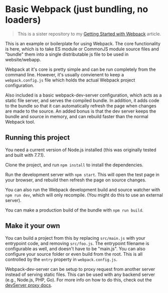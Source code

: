 # Basic Webpack (just bundling, no loaders)

>This is a sister repository to my [Getting Started with Webpack](https://samuelscheiderich.com/2017/04/08/getting-started-with-webpack/) article.

This is an example or boilerplate for using Webpack. The core functionality is here, which is to take ES module or CommonJS module source files and "bundle" them into a single distributable js file to be used in website/webapp.

Webpack at it's core is pretty simple and can be run completely from the command line. However, it's usually convienent to keep a `webpack.config.js` file which holds the actual Webpack project configuration.

Also included is a basic webpack-dev-server configuration, which acts as a static file server, and serves the compiled bundle. In addition, it adds code to the bundle so that it can automatically refresh the page when changes are made to the source. An added bonus is that the dev server keeps the bundle and source in memory, and can rebuild faster than the normal Webpack tool.

## Running this project

You need a current version of Node.js installed (this was originally tested and built with 7.7.1).

Clone the project, and run `npm install` to install the dependencies.

Run the development server with `npm start`. This will open the test page in your browser, and rebuild then refresh the page on source changes.

You can also run the Webpack development build and source watcher with `npm run dev`, which will only recompile. (You might do this to use an external server).

You can make a production build of the bundle with `npm run build`.

## Make it your own

You can build a project from this by replacing `src/main.js` with your entrypoint code, and removing `src/foo.js`. The entrypoint filename is configurable as well, and doesn't have to be "main.js". You can also configure your source folder or even build from the root. This is all controlled by the `entry` property in `webpack.config.js`.

Webpack-dev-server can be setup to proxy request from another server instead of serving static files. This can be used with any backend server (e.g., Node.js, PHP, Go). For more info on how to do this, check out the [devServer proxy docs](https://webpack.js.org/configuration/dev-server/#devserver-proxy).
